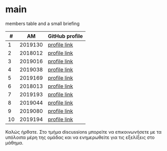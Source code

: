 # main
members table and a small briefing

| # | ΑΜ | GitHub profile |
| -- | -- | -- |
| 1 | 2019130 | [profile link](https://github.com/vasilis22) |
| 2 | 2018012 | [profile link](https://github.com/chrislach1) |
| 3 | 2019016 | [profile link](https://github.com/Thomasth01) |
| 4 | 2019038 | [profile link](https://github.com/p19loli) |
| 5 | 2019169 | [profile link](https://github.com/TaniaStoupi) |
| 6 | 2018013 | [profile link](https://github.com/giormaster) |
| 7 | 2019193 | [profile link](https://github.com/TheodorosKontos) |
| 8 | 2019044 | [profile link](https://github.com/p2019044) |
| 9 | 2019080 | [profile link](https://github.com/GiorgosChiras) |
| 10 | 2019194 | [profile link](https://github.com/makisgrammenos) |

Καλώς ήρθατε. Στο τμήμα discussions μπορείτε να επικοινωνήσετε με τα υπόλοιπα μέρη της ομάδας και να ενημερωθείτε για τις εξελίξεις στο μάθημα. 
